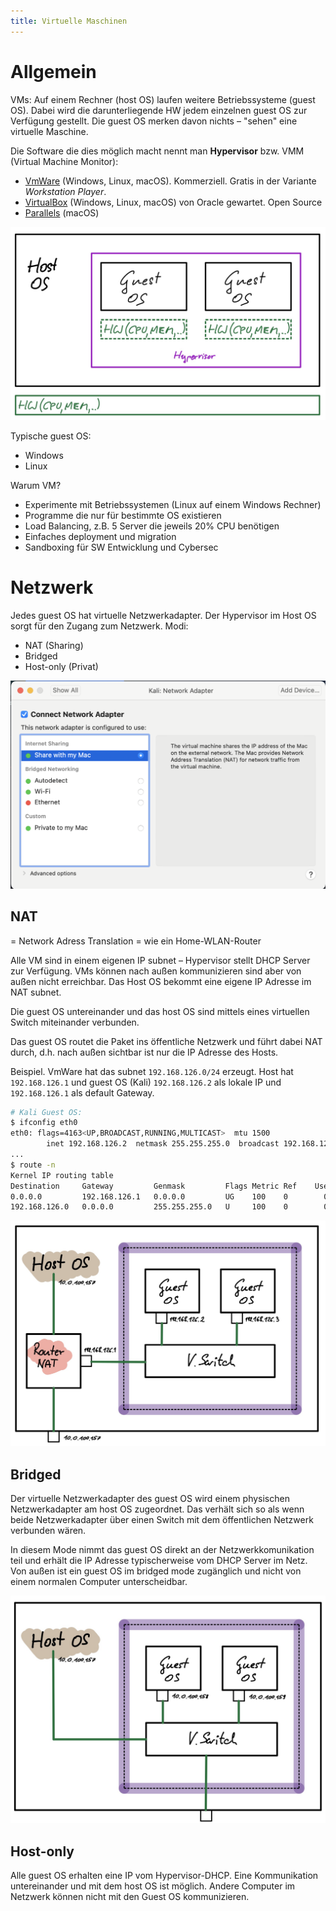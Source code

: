 ```yaml
---
title: Virtuelle Maschinen
---
```


# Allgemein

VMs: Auf einem Rechner (host OS) laufen weitere Betriebssysteme (guest OS). Dabei wird die darunterliegende HW jedem einzelnen guest OS zur Verfügung gestellt. Die guest OS merken davon nichts – "sehen" eine virtuelle Maschine.

Die Software die dies möglich macht nennt man **Hypervisor** bzw. VMM (Virtual Machine Monitor):

- [VmWare](https://www.vmware.com/products/workstation-pro.html) (Windows, Linux, macOS). Kommerziell. Gratis in der Variante *Workstation Player*.
- [VirtualBox](https://www.virtualbox.org) (Windows, Linux, macOS) von Oracle gewartet. Open Source
- [Parallels](https://www.parallels.com/) (macOS)

![image-20210831091302411](fig/image-20210831091302411.png)

Typische guest OS:

- Windows
- Linux

Warum VM?

- Experimente mit Betriebssystemen (Linux auf einem Windows Rechner)
- Programme die nur für bestimmte OS existieren
- Load Balancing, z.B. 5 Server die jeweils 20% CPU benötigen
- Einfaches deployment und migration
- Sandboxing für SW Entwicklung und Cybersec



# Netzwerk

Jedes guest OS hat virtuelle Netzwerkadapter. Der Hypervisor im Host OS sorgt für den Zugang zum Netzwerk. Modi:

- NAT (Sharing)
- Bridged
- Host-only (Privat)



<img src="fig/image-20210831095624936.png" alt="image-20210831095624936" style="zoom:50%;" />



## NAT

= Network Adress Translation = wie ein Home-WLAN-Router

Alle VM sind in einem eigenen IP subnet – Hypervisor stellt DHCP Server zur Verfügung. VMs können nach außen kommunizieren sind aber von außen nicht erreichbar. Das Host OS bekommt eine eigene IP Adresse im NAT subnet.

Die guest OS untereinander und das host OS sind mittels eines virtuellen Switch miteinander verbunden.

Das guest OS routet die Paket ins öffentliche Netzwerk und führt dabei NAT durch, d.h. nach außen sichtbar ist nur die IP Adresse des Hosts.

Beispiel. VmWare hat das subnet `192.168.126.0/24` erzeugt. Host hat `192.168.126.1` und guest OS (Kali) `192.168.126.2` als lokale IP und `192.168.126.1` als default Gateway.

```sh
# Kali Guest OS:
$ ifconfig eth0      
eth0: flags=4163<UP,BROADCAST,RUNNING,MULTICAST>  mtu 1500
        inet 192.168.126.2  netmask 255.255.255.0  broadcast 192.168.126.255
...
$ route -n       
Kernel IP routing table
Destination     Gateway         Genmask         Flags Metric Ref    Use Iface
0.0.0.0         192.168.126.1   0.0.0.0         UG    100    0        0 eth0
192.168.126.0   0.0.0.0         255.255.255.0   U     100    0        0 eth0
```



![image-20210831122121594](fig/image-20210831122121594.png)

## Bridged

Der virtuelle Netzwerkadapter des guest OS wird einem physischen Netzwerkadapter am host OS zugeordnet. Das verhält sich so als wenn beide Netzwerkadapter über einen Switch mit dem öffentlichen Netzwerk verbunden wären.

In diesem Mode nimmt das guest OS direkt an der Netzwerkkomunikation teil und erhält die IP Adresse typischerweise vom DHCP Server im Netz. Von außen ist ein guest OS im bridged mode zugänglich und nicht von einem normalen Computer unterscheidbar.

![image-20210831122208711](fig/image-20210831122208711.png)



## Host-only

Alle guest OS erhalten eine IP vom Hypervisor-DHCP. Eine Kommunikation untereinander und mit dem host OS ist möglich. Andere Computer im Netzwerk können nicht mit den Guest OS kommunizieren.
